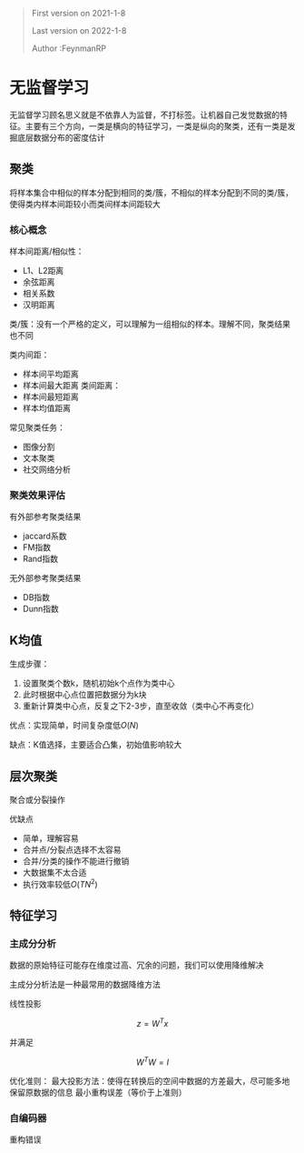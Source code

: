 > First version on 2021-1-8
>
>Last version on 2022-1-8
>
>Author :FeynmanRP
# 无监督学习
无监督学习顾名思义就是不依靠人为监督，不打标签。让机器自己发觉数据的特征。主要有三个方向，一类是横向的特征学习，一类是纵向的聚类，还有一类是发掘底层数据分布的密度估计
## 聚类
将样本集合中相似的样本分配到相同的类/簇，不相似的样本分配到不同的类/簇，使得类内样本间距较小而类间样本间距较大


### 核心概念

样本间距离/相似性：
- L1、L2距离
- 余弦距离
- 相关系数
- 汉明距离

类/簇：没有一个严格的定义，可以理解为一组相似的样本。理解不同，聚类结果也不同

类内间距：
- 样本间平均距离
- 样本间最大距离
类间距离：
- 样本间最短距离
- 样本均值距离

常见聚类任务：
- 图像分割
- 文本聚类
- 社交网络分析

### 聚类效果评估
有外部参考聚类结果
- jaccard系数
- FM指数
- Rand指数

无外部参考聚类结果
- DB指数
- Dunn指数

## K均值
生成步骤：

1. 设置聚类个数k，随机初始k个点作为类中心
2. 此时根据中心点位置把数据分为k块
3. 重新计算类中心点，反复之下2-3步，直至收敛（类中心不再变化）

优点：实现简单，时间复杂度低$O(N)$

缺点：K值选择，主要适合凸集，初始值影响较大

## 层次聚类

聚合或分裂操作

优缺点
- 简单，理解容易
- 合并点/分裂点选择不太容易
- 合并/分类的操作不能进行撤销
- 大数据集不太合适
- 执行效率较低$O(TN^2)$

## 特征学习

### 主成分分析
数据的原始特征可能存在维度过高、冗余的问题，我们可以使用降维解决

主成分分析法是一种最常用的数据降维方法

线性投影

$$z=W^Tx$$

并满足

$$W^TW=I$$

优化准则：
最大投影方法：使得在转换后的空间中数据的方差最大，尽可能多地保留原数据的信息
最小重构误差（等价于上准则）

### 自编码器
重构错误


